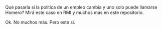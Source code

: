Qué pasaría si la política de un empleo cambia y uno solo puede llamarse Homero?
Mirá este caso en RMI y muchos más en este repositorio.



Ok. No muchos más. Pero este si.
